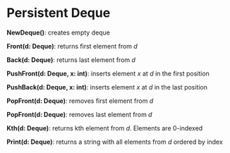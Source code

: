 # Persistent Deque

**NewDeque()**: creates empty deque

**Front(d: Deque)**: returns first element from *d*

**Back(d: Deque)**: returns last element from *d*

**PushFront(d: Deque, x: int)**: inserts element *x* at *d* in the first position

**PushBack(d: Deque, x: int)**: inserts element *x* at *d* in the last position

**PopFront(d: Deque)**: removes first element from *d*

**PopFront(d: Deque)**: removes last element from *d*

**Kth(d: Deque)**: returns kth element from *d*. Elements are 0-indexed

**Print(d: Deque)**: returns a string with all elements from *d* ordered by index
